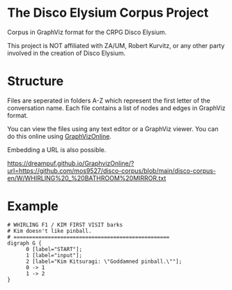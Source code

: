 # The Disco Elysium Corpus Project
Corpus in GraphViz format for the CRPG Disco Elysium.

This project is NOT affiliated with ZA/UM, Robert Kurvitz, or any other party involved in the creation of Disco Elysium.

# Structure
Files are seperated in folders A-Z which represent the first letter of the conversation name. Each file contains a list of nodes and edges in GraphViz format.

You can view the files using any text editor or a GraphViz viewer. You can do this online using [GraphVizOnline](https://dreampuf.github.io/GraphvizOnline/).

Embedding a URL is also possible.

https://dreampuf.github.io/GraphvizOnline/?url=https://github.com/mos9527/disco-corpus/blob/main/disco-corpus-en/W/WHIRLING%20_%20BATHROOM%20MIRROR.txt

# Example
```
# WHIRLING F1 / KIM FIRST VISIT barks
# Kim doesn't like pinball.
# ==================================================
digraph G {
	  0 [label="START"];
	  1 [label="input"];
	  2 [label="Kim Kitsuragi: \"Goddamned pinball.\""];
	  0 -> 1
	  1 -> 2
}
```